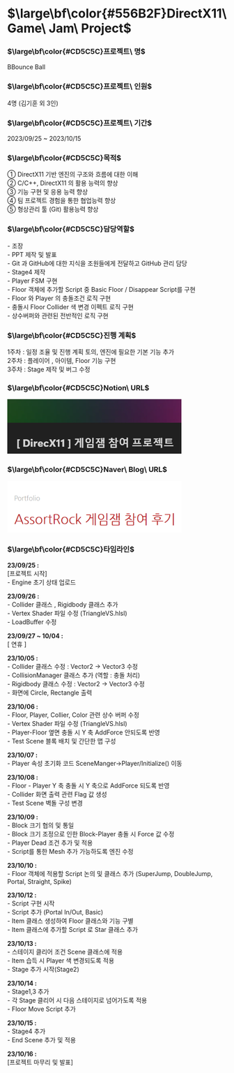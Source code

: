 # $\large\bf\color{#556B2F}DirectX11\ Game\ Jam\ Project$

### $\large\bf\color{#CD5C5C}프로젝트\ 명$
BBounce Ball

### $\large\bf\color{#CD5C5C}프로젝트\ 인원$
4명 (김기훈 외 3인)

### $\large\bf\color{#CD5C5C}프로젝트\ 기간$
2023/09/25 ~ 2023/10/15

### $\large\bf\color{#CD5C5C}목적$
① DirectX11 기반 엔진의 구조와 흐름에 대한 이해</br>
② C/C++, DirectX11 의 활용 능력의 향상</br>
③ 기능 구현 및 응용 능력 향상</br>
④ 팀 프로젝트 경험을 통한 협업능력 향상</br>
⑤ 형상관리 툴 (Git) 활용능력 향상</br>

### $\large\bf\color{#CD5C5C}담당역할$
-&nbsp;조장</br>
-&nbsp;PPT 제작 및 발표</br>
-&nbsp;Git 과 GitHub에 대한 지식을 조원들에게 전달하고 GitHub 관리 담당</br>
-&nbsp;Stage4 제작</br>
-&nbsp;Player FSM 구현</br>
-&nbsp;Floor 객체에 추가할 Script 중 Basic Floor / Disappear Script를 구현</br>
-&nbsp;Floor 와 Player 의 충돌조건 로직 구현</br>
-&nbsp;충돌시 Floor Collider 색 변경 이펙트 로직 구현</br>
-&nbsp;상수버퍼와 관련된 전반적인 로직 구현</br>

### $\large\bf\color{#CD5C5C}진행 계획$
1주차 : 일정 조율 및 진행 계획 토의, 엔진에 필요한 기본 기능 추가
</br>
2주차 : 플레이어 , 아이템, Floor 기능 구현
</br>
3주차 : Stage 제작 및 버그 수정

### $\large\bf\color{#CD5C5C}Notion\ URL$
<a href="https://reminiscent-moth-47a.notion.site/DirecX11-11b7e40d2ccc80de939bd3c8d4a05951?pvs=4">
    <img src="./ReadMe/Notion.png" alt="BBounceBall 개발일지" width="400"/>
</a>
</br>

### $\large\bf\color{#CD5C5C}Naver\ Blog\ URL$
<a href="https://blog.naver.com/qussong_coding_story/223238671600">
    <img src="./ReadMe/BBounceBall.png" alt="게임잼 참여후기" width="400"/>
</a>
</br>

### $\large\bf\color{#CD5C5C}타임라인$
<b>23/09/25 :</b></br>
[프로젝트 시작]</br>
-&nbsp;Engine 초기 상태 업로드</br>

<b>23/09/26 :</b></br>
-&nbsp;Collider 클래스 , Rigidbody 클래스 추가</br>
-&nbsp;Vertex Shader 파일 수정 (TriangleVS.hlsl)</br>
-&nbsp;LoadBuffer 수정</br>

<b>23/09/27 ~ 10/04 :</b></br>
[ 연휴 ]</br>

<b>23/10/05 :</b></br>
-&nbsp;Collider 클래스 수정  : Vector2 -> Vector3 수정</br>
-&nbsp;CollisionManager 클래스 추가 (역할 : 충돌 처리) </br>
-&nbsp;Rigidbody 클래스 수정 : Vector2 -> Vector3 수정</br>
-&nbsp;화면에 Circle, Rectangle 출력</br>

<b>23/10/06 :</b></br>
-&nbsp;Floor, Player, Collier, Color 관련 상수 버퍼 수정</br>
-&nbsp;Vertex Shader 파일 수정 (TriangleVS.hlsl)</br>
-&nbsp;Player-Floor 옆면 충돌 시 Y 축 AddForce 안되도록 반영</br>
-&nbsp;Test Scene 블록 배치 및 간단한 맵 구성</br>

<b>23/10/07 :</b></br>
-&nbsp;Player 속성 초기화 코드 SceneManger->Player/Initialize() 이동</br>

<b>23/10/08 :</b></br>
-&nbsp;Floor - Player Y 축 충돌 시 Y 축으로 AddForce 되도록 반영</br>
-&nbsp;Collider 화면 출력 관련 Flag 값 생성</br>
-&nbsp;Test Scene 벽돌 구성 변경</br>

<b>23/10/09 :</b></br>
-&nbsp;Block 크기 협의 및 통일</br>
-&nbsp;Block 크기 조정으로 인한 Block-Player 충돌 시 Force 값 수정</br>
-&nbsp;Player Dead 조건 추가 및 적용</br>
-&nbsp;Script를 통한 Mesh 추가 가능하도록 엔진 수정</br>

<b>23/10/10 :</b></br>
-&nbsp;Floor 객체에 적용할 Script 논의 및 클래스 추가 (SuperJump, DoubleJump, Portal, Straight, Spike)</br>

<b>23/10/12 :</b></br>
-&nbsp;Script 구현 시작</br>
-&nbsp;Script 추가 (Portal In/Out, Basic)</br>
-&nbsp;Item 클래스 생성하여 Floor 클래스와 기능 구별</br>
-&nbsp;Item 클래스에 추가할 Script 로 Star 클래스 추가</br>

<b>23/10/13 :</b></br>
-&nbsp;스테이지 클리어 조건 Scene 클래스에 적용</br>
-&nbsp;Item 습득 시 Player 색 변경되도록 적용</br>
-&nbsp;Stage 추가 시작(Stage2)</br>

<b>23/10/14 :</b></br>
-&nbsp;Stage1,3 추가</br>
-&nbsp;각 Stage 클리어 시 다음 스테이지로 넘어가도록 적용</br>
-&nbsp;Floor Move Script 추가</br>

<b>23/10/15 :</b></br>
-&nbsp;Stage4 추가</br>
-&nbsp;End Scene 추가 및 적용</br>

<b>23/10/16 :</b></br>
[프로젝트 마무리 및 발표]</br>